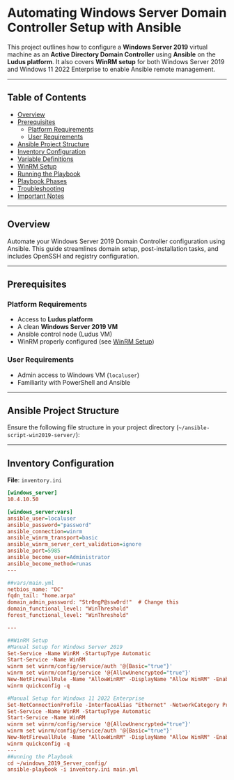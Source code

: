 # Automating Windows Server Domain Controller Setup with Ansible

This project outlines how to configure a **Windows Server 2019** virtual machine as an **Active Directory Domain Controller** using **Ansible** on the **Ludus platform**. It also covers **WinRM setup** for both Windows Server 2019 and Windows 11 2022 Enterprise to enable Ansible remote management.

---

## Table of Contents

- [Overview](#overview)
- [Prerequisites](#prerequisites)
  - [Platform Requirements](#platform-requirements)
  - [User Requirements](#user-requirements)
- [Ansible Project Structure](#ansible-project-structure)
- [Inventory Configuration](#inventory-configuration)
- [Variable Definitions](#variable-definitions)
- [WinRM Setup](#winrm-setup)
- [Running the Playbook](#running-the-playbook)
- [Playbook Phases](#playbook-phases)
- [Troubleshooting](#troubleshooting)
- [Important Notes](#important-notes)

---

## Overview

Automate your Windows Server 2019 Domain Controller configuration using Ansible. This guide streamlines domain setup, post-installation tasks, and includes OpenSSH and registry configuration.

---

## Prerequisites

### Platform Requirements

- Access to **Ludus platform**
- A clean **Windows Server 2019 VM**
- Ansible control node (Ludus VM)
- WinRM properly configured (see [WinRM Setup](#winrm-setup))

### User Requirements

- Admin access to Windows VM (`localuser`)
- Familiarity with PowerShell and Ansible

---

## Ansible Project Structure

Ensure the following file structure in your project directory (`~/ansible-script-win2019-server/`):


---

## Inventory Configuration

**File**: `inventory.ini`

```ini
[windows_server]
10.4.10.50

[windows_server:vars]
ansible_user=localuser
ansible_password="password"
ansible_connection=winrm
ansible_winrm_transport=basic
ansible_winrm_server_cert_validation=ignore
ansible_port=5985
ansible_become_user=Administrator
ansible_become_method=runas
---

##vars/main.yml
netbios_name: "DC"
fqdn_tail: "home.arpa"
domain_admin_password: "Str0ngP@ssw0rd!"  # Change this
domain_functional_level: "WinThreshold"
forest_functional_level: "WinThreshold"

---

##WinRM Setup
#Manual Setup for Windows Server 2019
Set-Service -Name WinRM -StartupType Automatic
Start-Service -Name WinRM
winrm set winrm/config/service/auth '@{Basic="true"}'
winrm set winrm/config/service '@{AllowUnencrypted="true"}'
New-NetFirewallRule -Name "AllowWinRM" -DisplayName "Allow WinRM" -Enabled True -Direction Inbound -Protocol TCP -LocalPort 5985 -Action Allow
winrm quickconfig -q

#Manual Setup for Windows 11 2022 Enterprise
Set-NetConnectionProfile -InterfaceAlias "Ethernet" -NetworkCategory Private
Set-Service -Name WinRM -StartupType Automatic
Start-Service -Name WinRM
winrm set winrm/config/service '@{AllowUnencrypted="true"}'
winrm set winrm/config/service/auth '@{Basic="true"}'
New-NetFirewallRule -Name "AllowWinRM" -DisplayName "Allow WinRM" -Enabled True -Direction Inbound -Protocol TCP -LocalPort 5985 -Action Allow
winrm quickconfig -q
---
##unning the Playbook
cd ~/windows_2019_Server_config/
ansible-playbook -i inventory.ini main.yml
